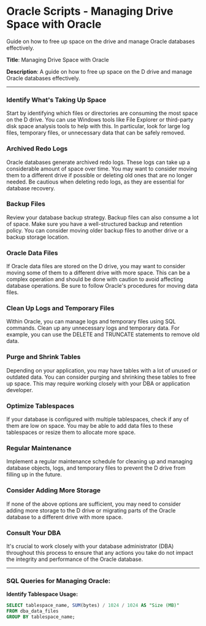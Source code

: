 # Oracle Scripts - Managing Drive Space with Oracle
Guide on how to free up space on the drive and manage Oracle databases effectively.

**Title**: Managing Drive Space with Oracle

**Description**: A guide on how to free up space on the D drive and manage Oracle databases effectively.

---

### Identify What's Taking Up Space

Start by identifying which files or directories are consuming the most space on the D drive. You can use Windows tools like File Explorer or third-party disk space analysis tools to help with this. In particular, look for large log files, temporary files, or unnecessary data that can be safely removed.

### Archived Redo Logs

Oracle databases generate archived redo logs. These logs can take up a considerable amount of space over time. You may want to consider moving them to a different drive if possible or deleting old ones that are no longer needed. Be cautious when deleting redo logs, as they are essential for database recovery.

### Backup Files

Review your database backup strategy. Backup files can also consume a lot of space. Make sure you have a well-structured backup and retention policy. You can consider moving older backup files to another drive or a backup storage location.

### Oracle Data Files

If Oracle data files are stored on the D drive, you may want to consider moving some of them to a different drive with more space. This can be a complex operation and should be done with caution to avoid affecting database operations. Be sure to follow Oracle's procedures for moving data files.

### Clean Up Logs and Temporary Files

Within Oracle, you can manage logs and temporary files using SQL commands. Clean up any unnecessary logs and temporary data. For example, you can use the DELETE and TRUNCATE statements to remove old data.

### Purge and Shrink Tables

Depending on your application, you may have tables with a lot of unused or outdated data. You can consider purging and shrinking these tables to free up space. This may require working closely with your DBA or application developer.

### Optimize Tablespaces

If your database is configured with multiple tablespaces, check if any of them are low on space. You may be able to add data files to these tablespaces or resize them to allocate more space.

### Regular Maintenance

Implement a regular maintenance schedule for cleaning up and managing database objects, logs, and temporary files to prevent the D drive from filling up in the future.

### Consider Adding More Storage

If none of the above options are sufficient, you may need to consider adding more storage to the D drive or migrating parts of the Oracle database to a different drive with more space.

### Consult Your DBA

It's crucial to work closely with your database administrator (DBA) throughout this process to ensure that any actions you take do not impact the integrity and performance of the Oracle database.

---

### SQL Queries for Managing Oracle:

**Identify Tablespace Usage:**

```sql
SELECT tablespace_name, SUM(bytes) / 1024 / 1024 AS "Size (MB)"
FROM dba_data_files
GROUP BY tablespace_name;

